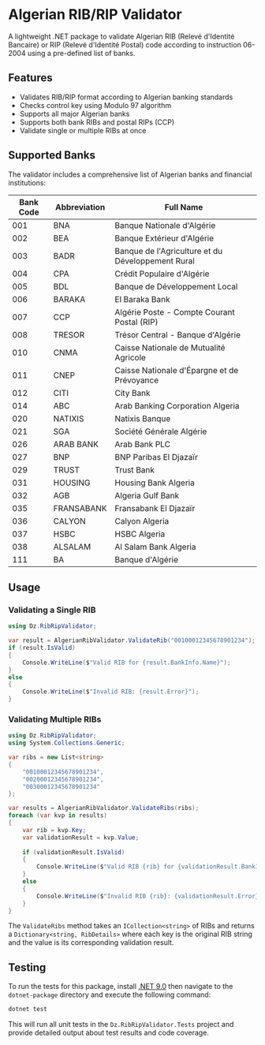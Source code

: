 # Algerian RIB/RIP Validator

A lightweight .NET package to validate Algerian RIB (Relevé d'Identité Bancaire) or RIP (Relevé d'Identité Postal) code according to instruction
06-2004 using a pre-defined list of banks.

## Features

- Validates RIB/RIP format according to Algerian banking standards
- Checks control key using Modulo 97 algorithm
- Supports all major Algerian banks
- Supports both bank RIBs and postal RIPs (CCP)
- Validate single or multiple RIBs at once

## Supported Banks

The validator includes a comprehensive list of Algerian banks and financial institutions:

| Bank Code | Abbreviation | Full Name                                         |
|-----------|--------------|---------------------------------------------------|
| 001       | BNA          | Banque Nationale d'Algérie                        |
| 002       | BEA          | Banque Extérieur d'Algérie                        |
| 003       | BADR         | Banque de l'Agriculture et du Développement Rural |
| 004       | CPA          | Crédit Populaire d'Algérie                        |
| 005       | BDL          | Banque de Développement Local                     |
| 006       | BARAKA       | El Baraka Bank                                    |
| 007       | CCP          | Algérie Poste - Compte Courant Postal (RIP)       |
| 008       | TRESOR       | Trésor Central - Banque d'Algérie                 |
| 010       | CNMA         | Caisse Nationale de Mutualité Agricole            |
| 011       | CNEP         | Caisse Nationale d'Épargne et de Prévoyance       |
| 012       | CITI         | City Bank                                         |
| 014       | ABC          | Arab Banking Corporation Algeria                  |
| 020       | NATIXIS      | Natixis Banque                                    |
| 021       | SGA          | Société Générale Algérie                          |
| 026       | ARAB BANK    | Arab Bank PLC                                     |
| 027       | BNP          | BNP Paribas El Djazaïr                            |
| 029       | TRUST        | Trust Bank                                        |
| 031       | HOUSING      | Housing Bank Algeria                              |
| 032       | AGB          | Algeria Gulf Bank                                 |
| 035       | FRANSABANK   | Fransabank El Djazaïr                             |
| 036       | CALYON       | Calyon Algeria                                    |
| 037       | HSBC         | HSBC Algeria                                      |
| 038       | ALSALAM      | Al Salam Bank Algeria                             |
| 111       | BA           | Banque d'Algérie                                  |

## Usage

### Validating a Single RIB

```csharp
using Dz.RibRipValidator;

var result = AlgerianRibValidator.ValidateRib("00100012345678901234");
if (result.IsValid)
{
    Console.WriteLine($"Valid RIB for {result.BankInfo.Name}");
}
else
{
    Console.WriteLine($"Invalid RIB: {result.Error}");
}
```

### Validating Multiple RIBs

```csharp
using Dz.RibRipValidator;
using System.Collections.Generic;

var ribs = new List<string>
{
    "00100012345678901234",
    "00200012345678901234",
    "00300012345678901234"
};

var results = AlgerianRibValidator.ValidateRibs(ribs);
foreach (var kvp in results)
{
    var rib = kvp.Key;
    var validationResult = kvp.Value;
    
    if (validationResult.IsValid)
    {
        Console.WriteLine($"Valid RIB {rib} for {validationResult.BankInfo.Name}");
    }
    else
    {
        Console.WriteLine($"Invalid RIB {rib}: {validationResult.Error}");
    }
}
```

The `ValidateRibs` method takes an `ICollection<string>` of RIBs and returns a `Dictionary<string, RibDetails>` where each key is the original RIB
string and the value is its corresponding validation result.

## Testing

To run the tests for this package, install [.NET 9.0](https://dotnet.microsoft.com/en-us/download) then navigate to the `dotnet-package` directory and
execute the following command:

```bash
dotnet test
```

This will run all unit tests in the `Dz.RibRipValidator.Tests` project and provide detailed output about test results and code coverage.